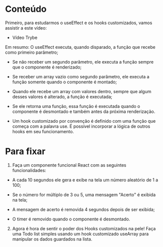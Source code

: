 # Conteúdo
Primeiro, para estudarmos o useEffect e os hooks customizados, vamos assistir a este vídeo:

- Vídeo Trybe

Em resumo:
O useEffect executa, quando disparado, a função que recebe como primeiro parâmetro;
- Se não receber um segundo parâmetro, ele executa a função sempre que o componente é renderizado;

- Se receber um array vazio como segundo parâmetro, ele executa a função somente quando o componente é montado;

- Quando ele recebe um array com valores dentro, sempre que algum desses valores é alterado, a função é executada;

- Se ele retorna uma função, essa função é executada quando o componente é desmontado e também antes da próxima renderização.

- Um hook customizado por convenção é definido com uma função que começa com a palavra use. É possível incorporar a lógica de outros hooks em seu funcionamento.

# Para fixar
1. Faça um componente funcional React com as seguintes funcionalidades:
- A cada 10 segundos ele gera e exibe na tela um número aleatório de 1 a 100;

- Se o número for múltiplo de 3 ou 5, uma mensagem "Acerto" é exibida na tela;

- A mensagem de acerto é removida 4 segundos depois de ser exibida;

- O timer é removido quando o componente é desmontado.

2. Agora é hora de sentir o poder dos Hooks customizados na pele! Faça uma Todo list simples usando um hook customizado useArray para manipular os dados guardados na lista.
